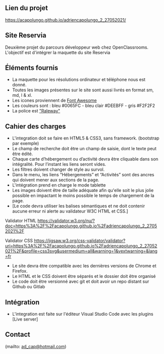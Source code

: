 ## Lien du projet
https://acapolungo.github.io/adriencapolungo_2_27052021/

## Site Reservia
Deuxième projet du parcours développeur web chez OpenClassrooms.
L'objectif est d'intégrer la maquette du site Reservia

## Éléments fournis
- La maquette pour les résolutions ordinateur et téléphone nous est donné.
- Toutes les images présentes sur le site sont aussi livrés en format sm, md, l & xl.
- Les icones proviennent de [Font Awesome](https://fontawesome.com/)
- Les couleurs sont : bleu #0065FC - bleu clair #DEEBFF - gris #F2F2F2
- La police est ["Raleway"](https://fonts.google.com/specimen/Raleway)

## Cahier des charges
- L'integration doit se faire en HTML5 & CSS3, sans framework. (bootstrap par exemple)
- Le champ de recherche doit être un champ de saisie, dont le texte peut être édité.
- Chaque carte d’hébergement ou d’activité devra être cliquable dans son intégralité. Pour l’instant les liens seront vides.
- Les filtres doivent changer de style au survol.
- Dans le menu, les liens “Hébergements” et “Activités” sont des ancres qui doivent mener aux sections de la page.
- L'intégration prend en charge le mode tablette
- Les images doivent être de taille adéquate afin qu'elle soit le plus jolie possible en impactant le moins possible le temps de chargement de la page.
- [Le code devra utiliser les balises sémantiques et ne doit contenir aucune erreur ni alerte au validateur W3C HTML et CSS.]

Validator HTML
https://validator.w3.org/nu/?doc=https%3A%2F%2Facapolungo.github.io%2Fadriencapolungo_2_27052021%2F

Validator CSS
https://jigsaw.w3.org/css-validator/validator?uri=https%3A%2F%2Facapolungo.github.io%2Fadriencapolungo_2_27052021%2F&profile=css3svg&usermedium=all&warning=1&vextwarning=&lang=fr

- Le site devra être compatible avec les dernières versions de Chrome et Firefox.
- Le HTML et le CSS doivent être séparés et le dossier doit être organisé
- Le code doit être versionné avec git et doit avoir un repo distant sur Github ou Gitlab

## Intégration
- L'integration est faite sur l'éditeur Visual Studio Code avec les plugins [Live server]


## Contact
(mailto: ad_cap@hotmail.com)
